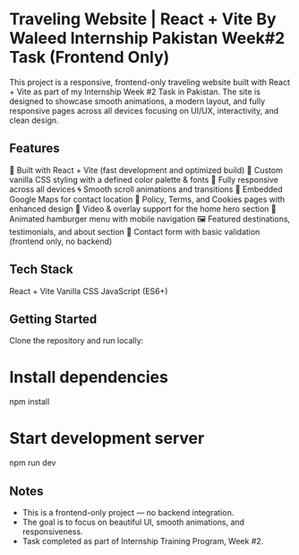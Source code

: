 # Traveling Website | React + Vite By Waleed Internship Pakistan Week#2 Task (Frontend Only)

This project is a responsive, frontend-only traveling website built with React + Vite as part of my Internship Week #2 Task in Pakistan.
The site is designed to showcase smooth animations, a modern layout, and fully responsive pages across all devices focusing on UI/UX, interactivity, and clean design.

## Features

🚀 Built with React + Vite (fast development and optimized build)
🎨 Custom vanilla CSS styling with a defined color palette & fonts
📱 Fully responsive across all devices
🌀 Smooth scroll animations and transitions
📍 Embedded Google Maps for contact location
📑 Policy, Terms, and Cookies pages with enhanced design
🎥 Video & overlay support for the home hero section
🍔 Animated hamburger menu with mobile navigation
🖼️ Featured destinations, testimonials, and about section
📨 Contact form with basic validation (frontend only, no backend)


## Tech Stack

React + Vite
Vanilla CSS
JavaScript (ES6+)

## Getting Started

Clone the repository and run locally:
# Install dependencies
npm install

# Start development server
npm run dev

## Notes

- This is a frontend-only project — no backend integration.
- The goal is to focus on beautiful UI, smooth animations, and responsiveness.
- Task completed as part of Internship Training Program, Week #2.